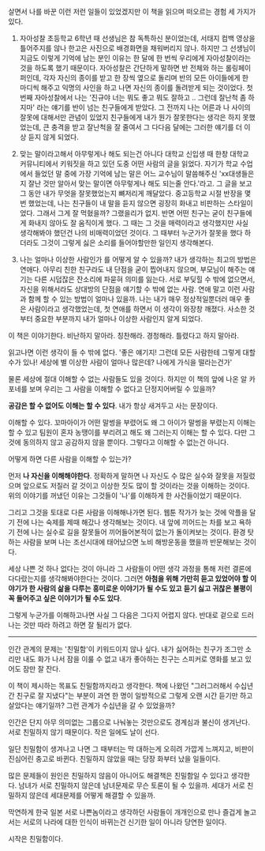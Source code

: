 살면서 나를 바꾼 이런 저런 일들이 있었겠지만 이 책을 읽으며 떠오르는 경험 세 가지가 있다.

1. 자아성찰
초등학교 6학년 때 선생님은 참 독특하신 분이었는데, 서태지 컴백 영상을 틀어주지를 않나 한고은 사진으로 배경화면을 채워버리지 않나. 하지만 그 선생님이 지금도 이렇게 기억에 남는 분인 이유는 한 달에 한 번씩 우리에게 자아성찰이라는 것을 하도록 했기 때문이다.
자아성찰은 간단하게 말하면 반 전체와 하는 롤링페이퍼인데, 각자 자신의 종이를 받고 한 장씩 옆으로 돌리며 반의 모든 아이들에게 한 마디씩 해주고 익명의 사인을 하고 나면 자신의 종이를 돌려받게 되는 것이었다.
첫 번째 자아성찰에서 나는 '진규야 너는 뭐도 좋고 뭐도 잘하고 .. 그런데 잘난척 좀 하지마' 라는 얘기를 반이 넘는 친구들에게 받았다. 그 전까지 나는 어른과 나 사이의 잘못에 대해서만 관념이 있었지 친구들에게 내가 뭔가 잘못한다는 생각은 하지 못했었는데, 큰 충격을 받고 잘난척을 잘 줄여서 그 다다음 달에는 그러한 얘기를 더 이상 듣지 않게 되었다.

2. 맞는 말이라고해서 아무렇게나 해도 되는건 아니다
대학교 신입생 때 한창 대학교 커뮤니티에서 키워짓을 하고 있던 도중 어떤 사람의 글을 읽었다.
자기가 학교 수업에서 들었던 말 중에 가장 기억에 남는 말은 어느 교수님이 말씀해주신 'xx대생들은 지 잘난 것만 알아서 맞는 말이면 아무렇게나 해도 되는줄 안다.'라고.
그 글을 보고 그 동안 내가 무엇을 잘못했었는지 뼈저리게 깨달았다. 중고등학교 시절 반장을 몇 번 했었는데, 나는 친구들이 내 말을 듣지 않으면 굉장히 화내고 비판하는 스타일이었다. 그래서 그게 잘 먹혔을까? 그랬을리가 없지. 반면 어떤 친구는 굳이 친구들에게 화내지 않아도 잘 움직이게 했다. 그 때는 그 것을 매력이라고 생각했지만 사실 생각해봐야 했던건 나의 비매력이었던 것이다.
그 때부터 누군가가 잘못을 했다 하더라도 그것이 그렇게 싫은 소리를 들어야할만한 일인지 생각해본다.

3. 나는 얼마나 이상한 사람인가
를 어떻게 알 수 있을까? 내가 생각하는 최고의 방법은 연애다. 아무리 친한 친구라도 내 단점을 굳이 찝어내지 않으며, 부모님이 해주는 얘기는 다른 시덥잖은 잔소리에 파묻혀 의미를 잃는다.
서로 부딪힐 수 밖에 없으면서, 자신을 위해서라도 상대방의 단점을 얘기할 수 밖에 없는 사람. 연애 말고 이런 사람과 함께 할 수 있는 방법이 얼마나 있을까.
나는 내가 매우 정상적일뿐더러 매우 좋은 사람이라고 생각했었는데, 첫 연애를 하면서 이 생각이 와장창 깨졌다. 사소한 것부터 중요한 부분까지 내가 얼마나 이상한 사람인지 알게 되었다.


이 책은 이야기한다.
비난하지 말아라.
칭찬해라.
경청해라.
틀렸다고 하지 말아라.

읽고나면 이런 생각이 들 수 밖에 없다.
'좋은 얘기지! 그런데 모든 사람한테 그렇게 대할수가 있나! 세상에 별 이상한 사람이 얼마나 많은데? 나에게 가식을 떨라는건가'

물론 세상에 절대 이해할 수 없는 사람들도 있을 것이다. 하지만 이 책의 앞에 나온 알 카포네를 보며 우리는 그 사람을 이해할 수 없다고 단정지어버릴 수 있을까?

**공감은 할 수 없어도 이해는 할 수 있다**.
내가 항상 새겨두고 사는 문장이다.

이해할 수 있다.
꼬마아이가 어떤 말썽을 부렸어도 왜 그 아이가 말썽을 부렸는지 이해는 할 수 있고
팀원이 혼자 농땡이를 부리려고 해도 왜 그러는지 이해는 할 수 있다.
다만 그것에 동의하지 않고 공감하지 않을 뿐이다. 그렇다고 이해할 수 없는건 아니다.

어떻게 하면 다른 사람을 이해할 수 있는가?

먼저 **나 자신을 이해해야한다**.
정확하게 말하면 나 자신도 수 많은 실수와 잘못을 저질렀으며 앞으로도 저질러 갈 것이고 이상한 짓도 많이 할 것이라는 것을 이해하는 것이다.
위의 이야기를 꺼냈던 이유는 그것들이 '나'를 이해하게 한 사건들이었기 때문이다.

그리고 그것을 토대로 다른 사람을 이해해나가면 된다.
웹툰 작가가 늦는 것에 악플을 달기 전에 나는 숙제를 제때 해갔나 생각해보는 것이다.
내 앞에 끼어드는 차를 보고 욕하기 전에 나는 실수로 길을 잘못들어 끼어들어본적이 없는가 돌이켜보는 것이다.
환경 탓하는 사람을 보며 나는 조선시대에 태어났으면 노비 해방운동을 했을까 반문해보는 것이다.

세상 나쁜 것 하나 없다는 것이 아니라 그 사람들이 어떤 생각 과정을 통해 저런 결론에 다다랐는지를 생각해봐야한다는 것이다.
그러면 **아첨을 위해 가만히 듣고 있었어야 할 이야기가 한 사람의 삶을 다루는 흥미로운 이야기가 될 수도 있고**
**듣기 싫고 귀찮은 불평이 꼭 들어주고 싶은 이야기가 될 수도 있다**.

그렇게 누군가를 이해하고나면 사실 그 다음은 그다지 어렵지 않다.
반대로 겉으로 드러나는 것만 따라 하려고 하면 잘 될리가 없다.

--------------

인간 관계의 문제는 '친밀함'이 키워드이지 않나 싶다.
내가 싫어하는 친구가 조그만 소리만 내도 화가 나서 잠을 이룰 수 없고
내가 좋아하는 친구는 스피커로 영화를 보고 있어도 잠만 잘 잔다.

이 책이 제시하는 목표도 친밀함까지라고 생각한다.
책에 나왔던 "그러그러해서 수십년간 친구로 잘 지냈다"는 부분이 과연 한 명이 일방적으로 그렇게 오랜 시간 듣기만 하고 살았다는 얘기일까? 그런 관계가 수십년을 갈 수 있었을까?

인간은 단지 아무 의미없는 그룹으로 나눠놓는 것만으로도 경계심과 불신이 생겨난다.
서로 친밀하지 않기 때문이다.
작은 일에도 날이 선다.

일단 친밀함이 생겨나고 나면 그 때부터는 막 대하는게 오히려 가깝게 느껴지고, 비판이 진심어린 충고로 바뀐다.
친밀하지 않았을 때는 당장 화부터 났을 일들이다.

많은 문제들이 원인은 친밀하지 않음이 아니어도 해결책은 친밀함일 수 있다고 생각한다.
남녀가 서로 친밀하지 않은데 남녀문제로 무슨 토론이 될 수 있을까.
세대가 서로 친밀하지 않은데 세대문제를 어떻게 해결할 수 있을까.

막연하게 한국 일본 서로 나쁜놈이라고 생각하던 사람들이 개개인으로 만나 즐겁게 놀고서는 서로의 나라에 대한 인식이 바뀌는건 신기한 일이 아니라 당연한 일이다.

시작은 친밀함이다.
